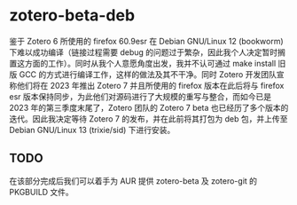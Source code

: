 # zotero-beta-deb

鉴于 Zotero 6 所使用的 firefox 60.9esr 在 Debian GNU/Linux 12 (bookworm) 下难以成功编译（链接过程需要 debug 的问题过于繁杂，因此我个人决定暂时搁置这方面的工作）。同时从我个人意愿角度出发，我并不认可通过 make install 旧版 GCC 的方式进行编译工作，这样的做法及其不干净。同时 Zotero 开发团队宣称他们将在 2023 年推出 Zotero 7 并且所使用的 firefox 版本在此后将与 firefox esr 版本保持同步，为此他们对源码进行了大规模的重写与整合，而如今已是 2023 年的第三季度末尾了，Zotero 团队的 Zotero 7 beta 也已经历了多个版本的迭代。因此我决定等待 Zotero 7 的发布，并在此前将其打包为 deb 包，并上传至 Debian GNU/Linux 13 (trixie/sid) 下进行安装。

## TODO

在该部分完成后我们可以着手为 AUR 提供 zotero-beta 及 zotero-git 的 PKGBUILD 文件。